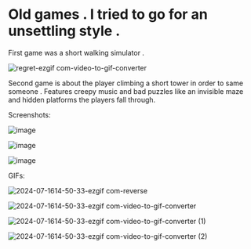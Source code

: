 # Old games . I tried to go for an unsettling style .

First game was a short walking simulator .

![regret-ezgif com-video-to-gif-converter](https://github.com/user-attachments/assets/61a20f94-9ee7-4f80-8f0c-fd540d14a2a0)


Second game is about the player climbing a short tower in order to same someone .
Features creepy music and bad puzzles like an invisible maze and hidden platforms the players fall through. 

Screenshots:

![image](https://github.com/user-attachments/assets/8b48b320-af71-4df9-b387-c70c43aa2b37)

![image](https://github.com/user-attachments/assets/809d46b3-3952-4a26-83d1-2b4b8c7aec76)

![image](https://github.com/user-attachments/assets/38b1a5e2-34dd-4d54-87e6-996fc430a644)

GIFs:

![2024-07-1614-50-33-ezgif com-reverse](https://github.com/user-attachments/assets/77d7c380-05e1-4524-aebb-6d6426cf99cd)

![2024-07-1614-50-33-ezgif com-video-to-gif-converter](https://github.com/user-attachments/assets/0b6c420f-095e-434c-a043-21c25766e91d)

![2024-07-1614-50-33-ezgif com-video-to-gif-converter (1)](https://github.com/user-attachments/assets/cb6ef766-5a72-4ccd-95a3-47af7ecb7d72)

![2024-07-1614-50-33-ezgif com-video-to-gif-converter (2)](https://github.com/user-attachments/assets/83a69756-e5da-40de-8c00-bb5d5389a46c)
